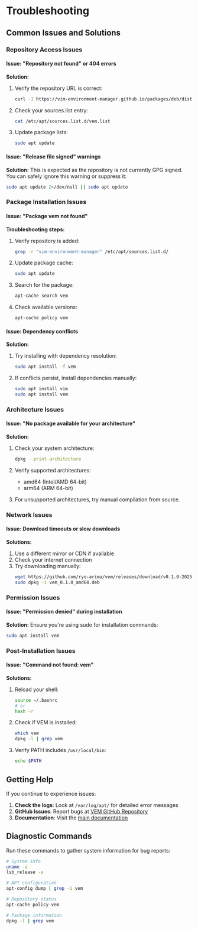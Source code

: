 # Troubleshooting

## Common Issues and Solutions

### Repository Access Issues

#### Issue: "Repository not found" or 404 errors

**Solution:**
1. Verify the repository URL is correct:
   ```bash
   curl -I https://vim-environment-manager.github.io/packages/deb/dists/stable/Release
   ```

2. Check your sources.list entry:
   ```bash
   cat /etc/apt/sources.list.d/vem.list
   ```

3. Update package lists:
   ```bash
   sudo apt update
   ```

#### Issue: "Release file signed" warnings

**Solution:**
This is expected as the repository is not currently GPG signed. You can safely ignore this warning or suppress it:

```bash
sudo apt update 2>/dev/null || sudo apt update
```

### Package Installation Issues

#### Issue: "Package vem not found"

**Troubleshooting steps:**

1. Verify repository is added:
   ```bash
   grep -r "vim-environment-manager" /etc/apt/sources.list.d/
   ```

2. Update package cache:
   ```bash
   sudo apt update
   ```

3. Search for the package:
   ```bash
   apt-cache search vem
   ```

4. Check available versions:
   ```bash
   apt-cache policy vem
   ```

#### Issue: Dependency conflicts

**Solution:**
1. Try installing with dependency resolution:
   ```bash
   sudo apt install -f vem
   ```

2. If conflicts persist, install dependencies manually:
   ```bash
   sudo apt install vim
   sudo apt install vem
   ```

### Architecture Issues

#### Issue: "No package available for your architecture"

**Solution:**
1. Check your system architecture:
   ```bash
   dpkg --print-architecture
   ```

2. Verify supported architectures:
   - amd64 (Intel/AMD 64-bit)
   - arm64 (ARM 64-bit)

3. For unsupported architectures, try manual compilation from source.

### Network Issues

#### Issue: Download timeouts or slow downloads

**Solutions:**

1. Use a different mirror or CDN if available
2. Check your internet connection
3. Try downloading manually:
   ```bash
   wget https://github.com/ryo-arima/vem/releases/download/v0.1.0-20251019/vem_0.1.0_amd64.deb
   sudo dpkg -i vem_0.1.0_amd64.deb
   ```

### Permission Issues

#### Issue: "Permission denied" during installation

**Solution:**
Ensure you're using sudo for installation commands:

```bash
sudo apt install vem
```

### Post-Installation Issues

#### Issue: "Command not found: vem"

**Solutions:**

1. Reload your shell:
   ```bash
   source ~/.bashrc
   # or
   hash -r
   ```

2. Check if VEM is installed:
   ```bash
   which vem
   dpkg -l | grep vem
   ```

3. Verify PATH includes `/usr/local/bin`:
   ```bash
   echo $PATH
   ```

## Getting Help

If you continue to experience issues:

1. **Check the logs**: Look at `/var/log/apt/` for detailed error messages
2. **GitHub Issues**: Report bugs at [VEM GitHub Repository](https://github.com/ryo-arima/vem/issues)
3. **Documentation**: Visit the [main documentation](https://vim-environment-manager.github.io/packages/)

## Diagnostic Commands

Run these commands to gather system information for bug reports:

```bash
# System info
uname -a
lsb_release -a

# APT configuration
apt-config dump | grep -i vem

# Repository status
apt-cache policy vem

# Package information
dpkg -l | grep vem
```